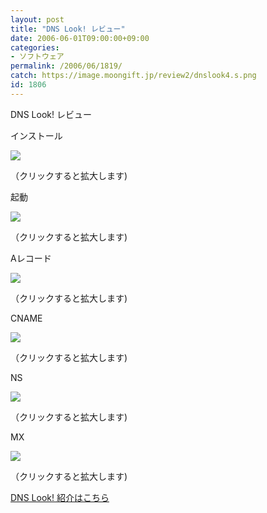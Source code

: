 ```yaml
---
layout: post
title: "DNS Look! レビュー"
date: 2006-06-01T09:00:00+09:00
categories:
- ソフトウェア
permalink: /2006/06/1819/
catch: https://image.moongift.jp/review2/dnslook4.s.png
id: 1806
---
```

DNS Look! レビュー  
<!--more-->

インストール

  

[![](https://image.moongift.jp/review2/dnslook1.s.png)](https://image.moongift.jp/review2/dnslook1.png)  
  
（クリックすると拡大します)

  

起動

  

[![](https://image.moongift.jp/review2/dnslook2.s.png)](https://image.moongift.jp/review2/dnslook2.png)  
  
（クリックすると拡大します)

  

Aレコード

  

[![](https://image.moongift.jp/review2/dnslook3.s.png)](https://image.moongift.jp/review2/dnslook3.png)  
  
（クリックすると拡大します)

  

CNAME

  

[![](https://image.moongift.jp/review2/dnslook4.s.png)](https://image.moongift.jp/review2/dnslook4.png)  
  
（クリックすると拡大します)

  

NS

  

[![](https://image.moongift.jp/review2/dnslook5.s.png)](https://image.moongift.jp/review2/dnslook5.png)  
  
（クリックすると拡大します)

  

MX

  

[![](https://image.moongift.jp/review2/dnslook6.s.png)](https://image.moongift.jp/review2/dnslook6.png)  
  
（クリックすると拡大します)

  

[DNS Look! 紹介はこちら](http://fw.moongift.jp/intro/i-1818.html)

